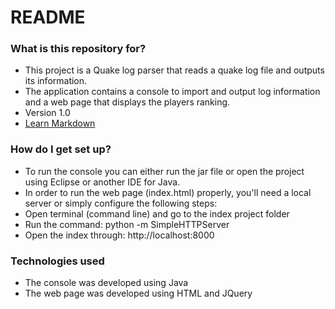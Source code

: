 # README #

### What is this repository for? ###

* This project is a Quake log parser that reads a quake log file and outputs its information.
* The application contains a console to import and output log information and a web page that displays the players ranking.
* Version 1.0
* [Learn Markdown](https://bitbucket.org/tutorials/markdowndemo)

### How do I get set up? ###

* To run the console you can either run the jar file or open the project using Eclipse or another IDE for Java.
* In order to run the web page (index.html) properly, you'll need a local server or simply configure the following steps:
 * Open terminal (command line) and go to the index project folder
 * Run the command: python -m SimpleHTTPServer
 * Open the index through: http://localhost:8000

### Technologies used ###

* The console was developed using Java
* The web page was developed using HTML and JQuery